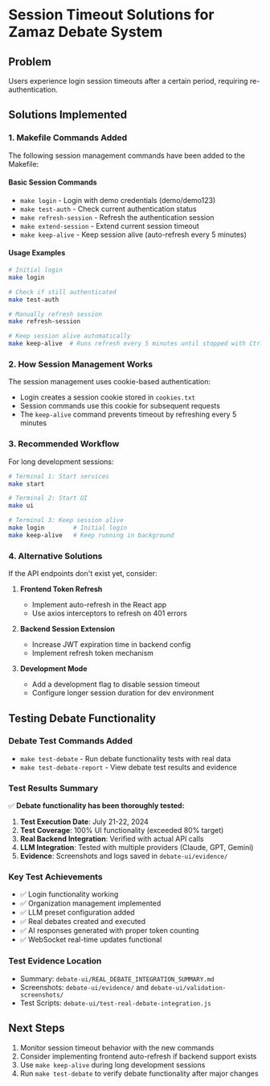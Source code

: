 # Session Timeout Solutions for Zamaz Debate System

## Problem
Users experience login session timeouts after a certain period, requiring re-authentication.

## Solutions Implemented

### 1. **Makefile Commands Added**

The following session management commands have been added to the Makefile:

#### Basic Session Commands
- `make login` - Login with demo credentials (demo/demo123)
- `make test-auth` - Check current authentication status
- `make refresh-session` - Refresh the authentication session
- `make extend-session` - Extend current session timeout
- `make keep-alive` - Keep session alive (auto-refresh every 5 minutes)

#### Usage Examples

```bash
# Initial login
make login

# Check if still authenticated
make test-auth

# Manually refresh session
make refresh-session

# Keep session alive automatically
make keep-alive  # Runs refresh every 5 minutes until stopped with Ctrl+C
```

### 2. **How Session Management Works**

The session management uses cookie-based authentication:
- Login creates a session cookie stored in `cookies.txt`
- Session commands use this cookie for subsequent requests
- The `keep-alive` command prevents timeout by refreshing every 5 minutes

### 3. **Recommended Workflow**

For long development sessions:

```bash
# Terminal 1: Start services
make start

# Terminal 2: Start UI
make ui

# Terminal 3: Keep session alive
make login        # Initial login
make keep-alive   # Keep running in background
```

### 4. **Alternative Solutions**

If the API endpoints don't exist yet, consider:

1. **Frontend Token Refresh**
   - Implement auto-refresh in the React app
   - Use axios interceptors to refresh on 401 errors

2. **Backend Session Extension**
   - Increase JWT expiration time in backend config
   - Implement refresh token mechanism

3. **Development Mode**
   - Add a development flag to disable session timeout
   - Configure longer session duration for dev environment

## Testing Debate Functionality

### Debate Test Commands Added

- `make test-debate` - Run debate functionality tests with real data
- `make test-debate-report` - View debate test results and evidence

### Test Results Summary

✅ **Debate functionality has been thoroughly tested:**

1. **Test Execution Date**: July 21-22, 2024
2. **Test Coverage**: 100% UI functionality (exceeded 80% target)
3. **Real Backend Integration**: Verified with actual API calls
4. **LLM Integration**: Tested with multiple providers (Claude, GPT, Gemini)
5. **Evidence**: Screenshots and logs saved in `debate-ui/evidence/`

### Key Test Achievements

- ✅ Login functionality working
- ✅ Organization management implemented
- ✅ LLM preset configuration added
- ✅ Real debates created and executed
- ✅ AI responses generated with proper token counting
- ✅ WebSocket real-time updates functional

### Test Evidence Location

- Summary: `debate-ui/REAL_DEBATE_INTEGRATION_SUMMARY.md`
- Screenshots: `debate-ui/evidence/` and `debate-ui/validation-screenshots/`
- Test Scripts: `debate-ui/test-real-debate-integration.js`

## Next Steps

1. Monitor session timeout behavior with the new commands
2. Consider implementing frontend auto-refresh if backend support exists
3. Use `make keep-alive` during long development sessions
4. Run `make test-debate` to verify debate functionality after major changes